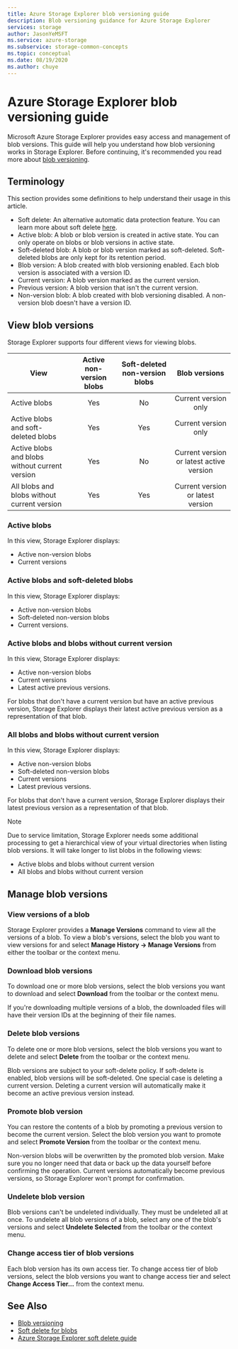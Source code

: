 ```yaml
---
title: Azure Storage Explorer blob versioning guide
description: Blob versioning guidance for Azure Storage Explorer
services: storage
author: JasonYeMSFT
ms.service: azure-storage
ms.subservice: storage-common-concepts
ms.topic: conceptual
ms.date: 08/19/2020
ms.author: chuye
---
```


# Azure Storage Explorer blob versioning guide

Microsoft Azure Storage Explorer provides easy access and management of blob versions. This guide will help you understand how blob versioning works in Storage Explorer. Before continuing, it's recommended you read more about [blob versioning](../blobs/versioning-overview.md).

## Terminology

This section provides some definitions to help understand their usage in this article.

- Soft delete: An alternative automatic data protection feature. You can learn more about soft delete [here](../blobs/soft-delete-blob-overview.md).
- Active blob: A blob or blob version is created in active state. You can only operate on blobs or blob versions in active state.
- Soft-deleted blob: A blob or blob version marked as soft-deleted. Soft-deleted blobs are only kept for its retention period.
- Blob version: A blob created with blob versioning enabled. Each blob version is associated with a version ID.
- Current version: A blob version marked as the current version.
- Previous version: A blob version that isn't the current version.
- Non-version blob: A blob created with blob versioning disabled. A non-version blob doesn't have a version ID.

## View blob versions

Storage Explorer supports four different views for viewing blobs.

| View | Active non-version blobs | Soft-deleted non-version blobs | Blob versions |
| ---- | :----------: | :-----------: | :------------------: |
| Active blobs | Yes | No | Current version only |
| Active blobs and soft-deleted blobs | Yes | Yes | Current version only |
| Active blobs and blobs without current version | Yes | No | Current version or latest active version |
| All blobs and blobs without current version | Yes | Yes | Current version or latest version |

### Active blobs

In this view, Storage Explorer displays:

- Active non-version blobs
- Current versions

### Active blobs and soft-deleted blobs

In this view, Storage Explorer displays:

- Active non-version blobs
- Soft-deleted non-version blobs
- Current versions.

### Active blobs and blobs without current version

In this view, Storage Explorer displays:

- Active non-version blobs
- Current versions
- Latest active previous versions.

For blobs that don't have a current version but have an active previous version, Storage Explorer displays their latest active previous version as a representation of that blob.

### All blobs and blobs without current version

In this view, Storage Explorer displays:

- Active non-version blobs
- Soft-deleted non-version blobs
- Current versions
- Latest previous versions.

For blobs that don't have a current version, Storage Explorer displays their latest previous version as a representation of that blob.

> [!NOTE]
> Due to service limitation, Storage Explorer needs some additional processing to get a hierarchical view of your virtual directories when listing blob versions. It will take longer to list blobs in the following views:
>
> - Active blobs and blobs without current version
> - All blobs and blobs without current version

## Manage blob versions

### View versions of a blob

Storage Explorer provides a **Manage Versions** command to view all the versions of a blob. To view a blob's versions, select the blob you want to view versions for and select **Manage History &rarr; Manage Versions** from either the toolbar or the context menu.

### Download blob versions

To download one or more blob versions, select the blob versions you want to download and select **Download** from the toolbar or the context menu.

If you're downloading multiple versions of a blob, the downloaded files will have their version IDs at the beginning of their file names.

### Delete blob versions

To delete one or more blob versions, select the blob versions you want to delete and select **Delete** from the toolbar or the context menu.

Blob versions are subject to your soft-delete policy. If soft-delete is enabled, blob versions will be soft-deleted. One special case is deleting a current version. Deleting a current version will automatically make it become an active previous version instead.

### Promote blob version

You can restore the contents of a blob by promoting a previous version to become the current version. Select the blob version you want to promote and select **Promote Version** from the toolbar or the context menu.

Non-version blobs will be overwritten by the promoted blob version. Make sure you no longer need that data or back up the data yourself before confirming the operation. Current versions automatically become previous versions, so Storage Explorer won't prompt for confirmation.

### Undelete blob version

Blob versions can't be undeleted individually. They must be undeleted all at once. To undelete all blob versions of a blob, select any one of the blob's versions and select **Undelete Selected** from the toolbar or the context menu.

### Change access tier of blob versions

Each blob version has its own access tier. To change access tier of blob versions, select the blob versions you want to change access tier and select **Change Access Tier...** from the context menu.

## See Also

- [Blob versioning](../blobs/versioning-overview.md)
- [Soft delete for blobs](../blobs/soft-delete-blob-overview.md)
- [Azure Storage Explorer soft delete guide](./storage-explorer-soft-delete.md)

